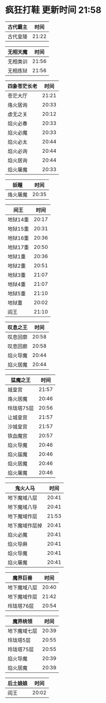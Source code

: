 # 疯狂打鞋 更新时间 21:58

| 古代霸主   | 时间    |
|--------|-------|
| 古代皇陵 | 21:22 |

| 无相天魔   | 时间    |
|--------|-------|
| 无相类训 | 21:56 |
| 无相炼狱 | 21:56 |

| 四象苍茫长老   | 时间    |
|--------|-------|
| 苍茫大厅 | 21:21 |
| 烙火居询 | 20:33 |
| 虚无之关 | 20:12 |
| 焰火必春 | 20:33 |
| 焰火必魔 | 20:33 |
| 焰火必太 | 20:44 |
| 焰火必询 | 20:44 |
| 焰火居询 | 20:44 |
| 焰火屠魔 | 20:33 |

| 妖瞳   | 时间    |
|--------|-------|
| 烙火屠魔 | 20:35 |

| 间王   | 时间    |
|--------|-------|
| 地狱14重 | 20:17 |
| 地狱15重 | 20:31 |
| 地狱16重 | 20:36 |
| 地狱17重 | 20:50 |
| 地狱1重 | 20:36 |
| 地狱2重 | 20:51 |
| 地狱3重 | 21:07 |
| 地狱4重 | 21:07 |
| 地狱5重 | 21:10 |
| 地狱重 | 20:02 |
| 阎王 | 21:10 |

| 叹息之王   | 时间    |
|--------|-------|
| 叹息回廓 | 20:58 |
| 叹息回廊 | 20:58 |
| 焰火导魔 | 20:44 |
| 焰火居魔 | 20:44 |

| 猛魔之王   | 时间    |
|--------|-------|
| 城皇宫 | 21:57 |
| 烙火居魔 | 20:46 |
| 玲珑塔75层 | 20:56 |
| 让城皇宫 | 21:57 |
| 沙城皇宫 | 21:57 |
| 铁血魔宫 | 20:57 |
| 焰火导魔 | 20:46 |
| 焰火届魔 | 20:46 |
| 焰火居魔 | 20:46 |
| 焰火屠魔 | 20:46 |

| 鬼火人马   | 时间    |
|--------|-------|
| 地下魔域八层 | 20:41 |
| 地下魔域八导 | 20:41 |
| 地下魔域作层 | 21:53 |
| 地下魔域作层掉 | 20:41 |
| 焰火必魔 | 20:41 |
| 焰火导麻 | 20:41 |
| 焰火导魔 | 20:41 |
| 焰火屠魔 | 20:41 |

| 魔界巨兽   | 时间    |
|--------|-------|
| 地下魔域八层 | 20:40 |
| 地下魔域作层 | 21:42 |
| 玲珑塔76层 | 20:54 |

| 魔界统领   | 时间    |
|--------|-------|
| 地下魔域七层 | 20:39 |
| 玲珑塔5层 | 20:55 |
| 玲珑塔75层 | 20:55 |
| 焰火导魔 | 20:39 |
| 焰火居魔 | 20:39 |

| 后土娘娘   | 时间    |
|--------|-------|
| 阎王 | 20:02 |
